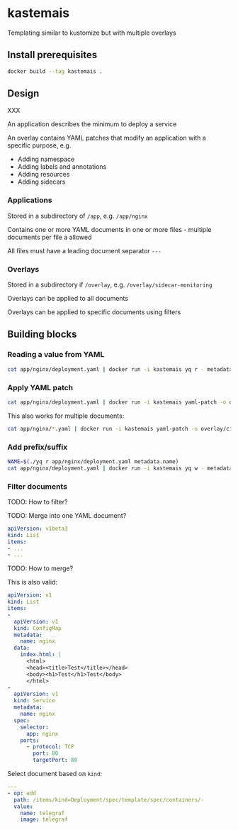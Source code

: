 # kastemais

Templating similar to kustomize but with multiple overlays

## Install prerequisites

```bash
docker build --tag kastemais .
```

## Design

XXX

An application describes the minimum to deploy a service

An overlay contains YAML patches that modify an application with a specific purpose, e.g.

- Adding namespace
- Adding labels and annotations
- Adding resources
- Adding sidecars

### Applications

Stored in a subdirectory of `/app`, e.g. `/app/nginx`

Contains one or more YAML documents in one or more files - multiple documents per file a allowed

All files must have a leading document separator `---`

### Overlays

Stored in a subdirectory if `/overlay`, e.g. `/overlay/sidecar-monitoring`

Overlays can be applied to all documents

Overlays can be applied to specific documents using filters

## Building blocks

### Reading a value from YAML

```bash
cat app/nginx/deployment.yaml | docker run -i kastemais yq r - metadata.name
```

### Apply YAML patch

```bash
cat app/nginx/deployment.yaml | docker run -i kastemais yaml-patch -o overlay/ci-annotations/patch-all.yaml
```

This also works for multiple documents:

```bash
cat app/nginx/*.yaml | docker run -i kastemais yaml-patch -o overlay/ci-annotations/patch-all.yaml
```

### Add prefix/suffix

```bash
NAME=$(./yq r app/nginx/deployment.yaml metadata.name)
cat app/nginx/deployment.yaml | docker run -i kastemais yq w - metadata.name ${NAME}-qa
```

### Filter documents

TODO: How to filter?

TODO: Merge into one YAML document?

```yaml
apiVersion: v1beta3
kind: List
items:
- ...
- ...
```

TODO: How to merge?

This is also valid:

```yaml
apiVersion: v1
kind: List
items:
-
  apiVersion: v1
  kind: ConfigMap
  metadata:
    name: nginx
  data:
    index.html: |
      <html>
      <head><title>Test</title></head>
      <body><h1>Test</h1>Test</body>
      </html>
-
  apiVersion: v1
  kind: Service
  metadata:
    name: nginx
  spec:
    selector:
      app: nginx
    ports:
      - protocol: TCP
        port: 80
        targetPort: 80

```

Select document based on `kind`:

```yaml
---
- op: add
  path: /items/kind=Deployment/spec/template/spec/containers/-
  value:
    name: telegraf
    image: telegraf
```
